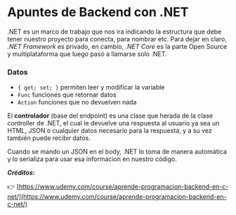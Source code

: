 # Apuntes de Backend con .NET

.NET es un marco de trabajo que nos ira indicando la estructura que debe tener nuestro proyecto para conecta, para nombrar etc. Para dejar en claro, _.NET Framework_ es privado, en cambio, _.NET Core_ es la parte Open Source y multiplataforma que luego pasó a llamarse solo .NET.

### Datos

- `{ get; set; }` permiten leer y modificar la variable
- `Func` funciones que retornar datos
- `Action` funciones que no devuelven nada

El **controlador** (base del endpoint) es una clase que herada de la clase controller de .NET, el cual le devuelve una respuesta al usuario ya sea un HTML, JSON o cualquier datos necesario para la respuesta, y a su vez también puede recibir datos.

Cuando se mando un JSON en el body, .NET lo toma de manera automática y lo serializa para usar esa informacion en nuestro código.

_**Créditos:**_

👉 [https://www.udemy.com/course/aprende-programacion-backend-en-c-net/](https://www.udemy.com/course/aprende-programacion-backend-en-c-net/)

